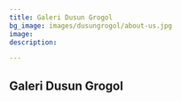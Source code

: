 ```yaml
---
title: Galeri Dusun Grogol
bg_image: images/dusungrogol/about-us.jpg
image: 
description: 

---
```

## Galeri Dusun Grogol